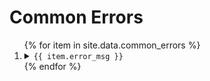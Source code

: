 # Common Errors

<ol>
{% for item in site.data.common_errors %}
<li>
<details>
  <summary>
  <code>{{ item.error_msg }}</code>
  </summary>

  {{ item.explanation | markdownify }}

</details>
</li>
{% endfor %}
</ol>

<!-- Bad name: "a :: bool" -->
